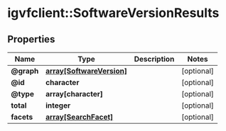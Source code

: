 # igvfclient::SoftwareVersionResults


## Properties
Name | Type | Description | Notes
------------ | ------------- | ------------- | -------------
**@graph** | [**array[SoftwareVersion]**](SoftwareVersion.md) |  | [optional] 
**@id** | **character** |  | [optional] 
**@type** | **array[character]** |  | [optional] 
**total** | **integer** |  | [optional] 
**facets** | [**array[SearchFacet]**](SearchFacet.md) |  | [optional] 


